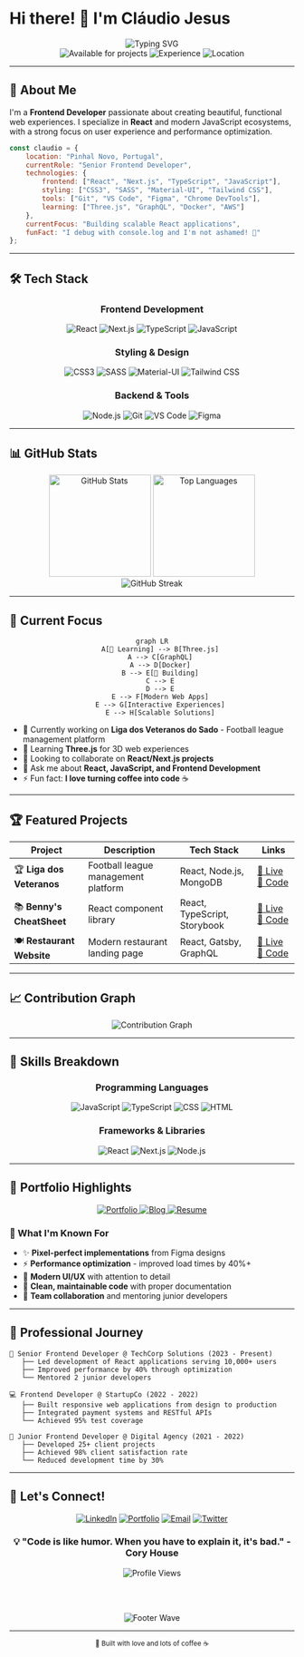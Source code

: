 # Hi there! 👋 I'm Cláudio Jesus

<div align="center">
  <img src="https://readme-typing-svg.herokuapp.com?font=Inter&weight=600&size=28&duration=3000&pause=1000&color=4A90E2&background=0A0A0A00&center=true&vCenter=true&multiline=true&width=600&height=100&lines=Frontend+Developer;React+Enthusiast;UI%2FUX+Focused;Problem+Solver" alt="Typing SVG" />
</div>

<div align="center">
  <img src="https://img.shields.io/badge/Available_for_new_projects-4CAF50?style=for-the-badge&logo=checkmarx&logoColor=white" alt="Available for projects" />
  <img src="https://img.shields.io/badge/3%2B_Years_Experience-4A90E2?style=for-the-badge&logo=calendar&logoColor=white" alt="Experience" />
  <img src="https://img.shields.io/badge/Based_in_Portugal-FF9800?style=for-the-badge&logo=googlemaps&logoColor=white" alt="Location" />
</div>

---

## 🚀 About Me

I'm a **Frontend Developer** passionate about creating beautiful, functional web experiences. I specialize in **React** and modern JavaScript ecosystems, with a strong focus on user experience and performance optimization.

```javascript
const claudio = {
    location: "Pinhal Novo, Portugal",
    currentRole: "Senior Frontend Developer",
    technologies: {
        frontend: ["React", "Next.js", "TypeScript", "JavaScript"],
        styling: ["CSS3", "SASS", "Material-UI", "Tailwind CSS"],
        tools: ["Git", "VS Code", "Figma", "Chrome DevTools"],
        learning: ["Three.js", "GraphQL", "Docker", "AWS"]
    },
    currentFocus: "Building scalable React applications",
    funFact: "I debug with console.log and I'm not ashamed! 🐛"
};
```

---

## 🛠️ Tech Stack

<div align="center">

### Frontend Development
![React](https://img.shields.io/badge/React-20232A?style=for-the-badge&logo=react&logoColor=61DAFB)
![Next.js](https://img.shields.io/badge/Next.js-000000?style=for-the-badge&logo=next.js&logoColor=white)
![TypeScript](https://img.shields.io/badge/TypeScript-007ACC?style=for-the-badge&logo=typescript&logoColor=white)
![JavaScript](https://img.shields.io/badge/JavaScript-F7DF1E?style=for-the-badge&logo=javascript&logoColor=black)

### Styling & Design
![CSS3](https://img.shields.io/badge/CSS3-1572B6?style=for-the-badge&logo=css3&logoColor=white)
![SASS](https://img.shields.io/badge/SASS-CC6699?style=for-the-badge&logo=sass&logoColor=white)
![Material-UI](https://img.shields.io/badge/Material--UI-0081CB?style=for-the-badge&logo=material-ui&logoColor=white)
![Tailwind CSS](https://img.shields.io/badge/Tailwind_CSS-38B2AC?style=for-the-badge&logo=tailwind-css&logoColor=white)

### Backend & Tools
![Node.js](https://img.shields.io/badge/Node.js-43853D?style=for-the-badge&logo=node.js&logoColor=white)
![Git](https://img.shields.io/badge/Git-F05032?style=for-the-badge&logo=git&logoColor=white)
![VS Code](https://img.shields.io/badge/VS_Code-007ACC?style=for-the-badge&logo=visual-studio-code&logoColor=white)
![Figma](https://img.shields.io/badge/Figma-F24E1E?style=for-the-badge&logo=figma&logoColor=white)

</div>

---

## 📊 GitHub Stats

<div align="center">
  <img height="180em" src="https://github-readme-stats.vercel.app/api?username=Gadanup&show_icons=true&theme=tokyonight&bg_color=0a0a0a&title_color=4a90e2&icon_color=4a90e2&text_color=ffffff&border_color=4a90e2" alt="GitHub Stats" />
  <img height="180em" src="https://github-readme-stats.vercel.app/api/top-langs/?username=Gadanup&layout=compact&theme=tokyonight&bg_color=0a0a0a&title_color=4a90e2&text_color=ffffff&border_color=4a90e2" alt="Top Languages" />
</div>

<div align="center">
  <img src="https://github-readme-streak-stats.herokuapp.com/?user=Gadanup&theme=tokyonight&background=0a0a0a&ring=4a90e2&fire=4a90e2&currStreakLabel=4a90e2&border=4a90e2" alt="GitHub Streak" />
</div>

---

## 🎯 Current Focus

<div align="center">

```mermaid
graph LR
    A[🎯 Learning] --> B[Three.js]
    A --> C[GraphQL]
    A --> D[Docker]
    B --> E[🚀 Building]
    C --> E
    D --> E
    E --> F[Modern Web Apps]
    E --> G[Interactive Experiences]
    E --> H[Scalable Solutions]
```

</div>

- 🔭 Currently working on **Liga dos Veteranos do Sado** - Football league management platform
- 🌱 Learning **Three.js** for 3D web experiences
- 👯 Looking to collaborate on **React/Next.js projects**
- 💬 Ask me about **React, JavaScript, and Frontend Development**
- ⚡ Fun fact: **I love turning coffee into code** ☕

---

## 🏆 Featured Projects

<div align="center">

| Project | Description | Tech Stack | Links |
|---------|-------------|------------|-------|
| 🏆 **Liga dos Veteranos** | Football league management platform | React, Node.js, MongoDB | [🔗 Live](link) [📱 Code](link) |
| 📚 **Benny's CheatSheet** | React component library | React, TypeScript, Storybook | [🔗 Live](link) [📱 Code](link) |
| 🍽️ **Restaurant Website** | Modern restaurant landing page | React, Gatsby, GraphQL | [🔗 Live](link) [📱 Code](link) |

</div>

---

## 📈 Contribution Graph

<div align="center">
  <img src="https://github-readme-activity-graph.vercel.app/graph?username=Gadanup&bg_color=0a0a0a&color=4a90e2&line=4a90e2&point=ffffff&area=true&hide_border=true" alt="Contribution Graph" />
</div>

---

## 🌟 Skills Breakdown

<div align="center">

### Programming Languages
![JavaScript](https://img.shields.io/badge/JavaScript-90%25-4A90E2?style=flat-square&logo=javascript)
![TypeScript](https://img.shields.io/badge/TypeScript-85%25-4A90E2?style=flat-square&logo=typescript)
![CSS](https://img.shields.io/badge/CSS-95%25-4A90E2?style=flat-square&logo=css3)
![HTML](https://img.shields.io/badge/HTML-95%25-4A90E2?style=flat-square&logo=html5)

### Frameworks & Libraries
![React](https://img.shields.io/badge/React-Expert-4CAF50?style=flat-square&logo=react)
![Next.js](https://img.shields.io/badge/Next.js-Advanced-4A90E2?style=flat-square&logo=next.js)
![Node.js](https://img.shields.io/badge/Node.js-Intermediate-FF9800?style=flat-square&logo=node.js)

</div>

---

## 🎨 Portfolio Highlights

<div align="center">
  <a href="YOUR_PORTFOLIO_LINK">
    <img src="https://img.shields.io/badge/🌐_Visit_My_Portfolio-4A90E2?style=for-the-badge&logoColor=white" alt="Portfolio" />
  </a>
  <a href="YOUR_BLOG_LINK">
    <img src="https://img.shields.io/badge/📝_Read_My_Blog-D81B60?style=for-the-badge&logoColor=white" alt="Blog" />
  </a>
  <a href="YOUR_RESUME_LINK">
    <img src="https://img.shields.io/badge/📄_Download_Resume-4CAF50?style=for-the-badge&logoColor=white" alt="Resume" />
  </a>
</div>

### 🎯 What I'm Known For
- ✨ **Pixel-perfect implementations** from Figma designs
- ⚡ **Performance optimization** - improved load times by 40%+
- 🎨 **Modern UI/UX** with attention to detail
- 🔧 **Clean, maintainable code** with proper documentation
- 👥 **Team collaboration** and mentoring junior developers

---

## 💼 Professional Journey

```
🚀 Senior Frontend Developer @ TechCorp Solutions (2023 - Present)
   ├── Led development of React applications serving 10,000+ users
   ├── Improved performance by 40% through optimization
   └── Mentored 2 junior developers

💻 Frontend Developer @ StartupCo (2022 - 2022)
   ├── Built responsive web applications from design to production
   ├── Integrated payment systems and RESTful APIs
   └── Achieved 95% test coverage

🌱 Junior Frontend Developer @ Digital Agency (2021 - 2022)
   ├── Developed 25+ client projects
   ├── Achieved 98% client satisfaction rate
   └── Reduced development time by 30%
```

---

## 🤝 Let's Connect!

<div align="center">

[![LinkedIn](https://img.shields.io/badge/LinkedIn-0077B5?style=for-the-badge&logo=linkedin&logoColor=white)](YOUR_LINKEDIN)
[![Portfolio](https://img.shields.io/badge/Portfolio-4A90E2?style=for-the-badge&logo=google-chrome&logoColor=white)](YOUR_PORTFOLIO)
[![Email](https://img.shields.io/badge/Email-D14836?style=for-the-badge&logo=gmail&logoColor=white)](mailto:YOUR_EMAIL)
[![Twitter](https://img.shields.io/badge/Twitter-1DA1F2?style=for-the-badge&logo=twitter&logoColor=white)](YOUR_TWITTER)

</div>

<div align="center">
  <h3>💡 "Code is like humor. When you have to explain it, it's bad." - Cory House</h3>
  
  <img src="https://komarev.com/ghpvc/?username=Gadanup&style=flat-square&color=4A90E2" alt="Profile Views" />
  
  <br><br>
  
  <img src="https://capsule-render.vercel.app/api?type=waving&color=4A90E2&height=100&section=footer" alt="Footer Wave" />
</div>

---

<div align="center">
  <sub>💙 Built with love and lots of coffee ☕</sub>
</div>
